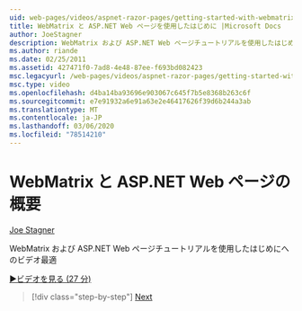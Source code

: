 ```yaml
---
uid: web-pages/videos/aspnet-razor-pages/getting-started-with-webmatrix-and-aspnet-web-pages
title: WebMatrix と ASP.NET Web ページを使用したはじめに |Microsoft Docs
author: JoeStagner
description: WebMatrix および ASP.NET Web ページチュートリアルを使用したはじめにへのビデオ最適
ms.author: riande
ms.date: 02/25/2011
ms.assetid: 427471f0-7ad8-4e48-87ee-f693bd082423
msc.legacyurl: /web-pages/videos/aspnet-razor-pages/getting-started-with-webmatrix-and-aspnet-web-pages
msc.type: video
ms.openlocfilehash: d4ba14ba93696e903067c645f7b5e8368b263c6f
ms.sourcegitcommit: e7e91932a6e91a63e2e46417626f39d6b244a3ab
ms.translationtype: MT
ms.contentlocale: ja-JP
ms.lasthandoff: 03/06/2020
ms.locfileid: "78514210"
---
```

# <a name="getting-started-with-webmatrix-and-aspnet-web-pages"></a>WebMatrix と ASP.NET Web ページの概要

[Joe Stagner](https://github.com/JoeStagner)

WebMatrix および ASP.NET Web ページチュートリアルを使用したはじめにへのビデオ最適

[&#9654;ビデオを見る (27 分)](https://channel9.msdn.com/Blogs/ASP-NET-Site-Videos/getting-started-with-webmatrix-and-aspnet-web-pages)

> [!div class="step-by-step"]
> [Next](introduction-to-aspnet-web-programming-using-the-razor-syntax.md)
